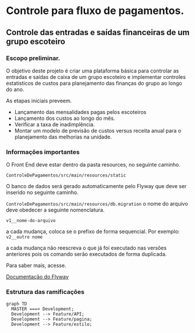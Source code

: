 # Controle para fluxo de pagamentos.

## Controle das entradas e saídas financeiras de um grupo escoteiro

### Escopo preliminar.

O objetivo deste projeto é criar uma plataforma básica para controlar as entradas e saídas de caixa de um grupo escoteiro e implementar controles estatisticos de custos para planejamento das finanças do grupo ao longo do ano.

As etapas iniciais preveem.

- Lançamento das mensalidades pagas pelos escoteiros
- Lançamento dos custos ao longo do mês.
- Verificar a taxa de inadimplência.
- Montar um modelo de previsão de custos versus receita anual para o planejamento das melhorias na unidade.

### Informações importantes

O Front End deve estar dentro da pasta resources, no seguinte caminho.

``ControleDePagamentos/src/main/resources/static``

O banco de dados será gerado automaticamente pelo Flyway que deve ser inserido no seguinte caminho.

``ControleDePagamentos/src/main/resources/db.migration``
o nome do arquivo deve obedecer a seguinte nomenclatura.

``v1__nome-do-arquivo``

a cada mudança, coloca se o prefixo de forma sequencial. Por exemplo: ``v2__outro nome``

a cada mudança não reescreva o que já foi executado nas versões anteriores pois os comando serão executados de forma duplicada.

Para saber mais, acesse.

[Documentação do Flyway](https://documentation.red-gate.com/flyway)


### Estrutura das ramificações

```mermaid
graph TD
  MASTER ===> Development;
  Development --> Feature/API;
  Development --> Feature/pagina;
  Development --> Feature/estilo;
```
